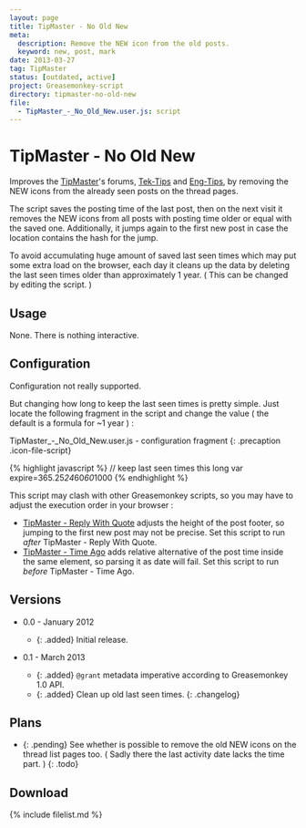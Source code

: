 ```yaml
---
layout: page
title: TipMaster - No Old New
meta:
  description: Remove the NEW icon from the old posts.
  keyword: new, post, mark
date: 2013-03-27
tag: TipMaster
status: [outdated, active]
project: Greasemonkey-script
directory: tipmaster-no-old-new
file:
  - TipMaster_-_No_Old_New.user.js: script
---
```


# TipMaster - No Old New

Improves the [TipMaster](http://tipmaster.com/)'s forums, [Tek-Tips](http://tek-tips.com/) and [Eng-Tips](http://eng-tips.com/), by removing the NEW icons from the
already seen posts on the thread pages.

The script saves the posting time of the last post, then on the next visit it removes the NEW icons from all posts with posting time older or equal with the saved one.
Additionally, it jumps again to the first new post in case the location contains the hash for the jump.

To avoid accumulating huge amount of saved last seen times which may put some extra load on the browser, each day it cleans up the data by deleting the last seen times
older than approximately 1 year. ( This can be changed by editing the script. )

## Usage

None. There is nothing interactive.

## Configuration

Configuration not really supported.

But changing how long to keep the last seen times is pretty simple. Just locate the following fragment in the script and change the value ( the default is a formula for
~1 year ) :

TipMaster_-_No_Old_New.user.js - configuration fragment
{: .precaption .icon-file-script}

{% highlight javascript %}
// keep last seen times this long
var expire=365.25*24*60*60*1000
{% endhighlight %}

This script may clash with other Greasemonkey scripts, so you may have to adjust the execution order in your browser :

* [TipMaster - Reply With Quote](tipmaster-reply-with-quote.html) adjusts the height of the post footer, so jumping to the first new post may not be precise. Set this
  script to run _after_ TipMaster - Reply With Quote.
* [TipMaster - Time Ago](tipmaster-time-ago.html) adds relative alternative of the post time inside the same element, so parsing it as date will fail. Set this script to
  run _before_ TipMaster - Time Ago.

## Versions

* 0.0 - January 2012
  * {: .added} Initial release.

* 0.1 - March 2013
  * {: .added} `@grant` metadata imperative according to Greasemonkey 1.0 API.
  * {: .added} Clean up old last seen times.
{: .changelog}

## Plans

* {: .pending} See whether is possible to remove the old NEW icons on the thread list pages too. ( Sadly there the last activity date lacks the time part. )
{: .todo}

## Download

{% include filelist.md %}
